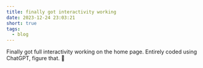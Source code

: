 ```yaml
---
title: finally got interactivity working
date: 2023-12-24 23:03:21
short: true
tags:
  - blog
---
```


Finally got full interactivity working on the home page. Entirely coded using ChatGPT, figure that. 🤖
